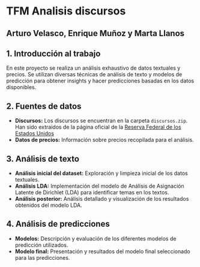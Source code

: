 # TFM Analisis discursos
## Arturo Velasco, Enrique Muñoz y Marta Llanos 

## 1. Introducción al trabajo
En este proyecto se realiza un análisis exhaustivo de datos textuales y precios. Se utilizan diversas técnicas de análisis de texto y modelos de predicción para obtener insights y hacer predicciones basadas en los datos disponibles.

## 2. Fuentes de datos
- **Discursos:** Los discursos se encuentran en la carpeta `discursos.zip`. Han sido extraidos de la página oficial de la [Reserva Federal de los Estados Unidos](https://www.federalreserve.gov/newsevents/speeches.htm)
- **Datos de precios:** Información sobre precios recopilada para el análisis.

## 3. Análisis de texto
- **Análisis inicial del dataset:** Exploración y limpieza inicial de los datos textuales.
- **Análisis LDA:** Implementación del modelo de Análisis de Asignación Latente de Dirichlet (LDA) para identificar temas en los textos.
- **Análisis posterior:** Análisis detallado y visualización de los resultados obtenidos del modelo LDA.

## 4. Análisis de predicciones
- **Modelos:** Descripción y evaluación de los diferentes modelos de predicción utilizados.
- **Modelo final:** Presentación y resultados del modelo final seleccionado para las predicciones.
